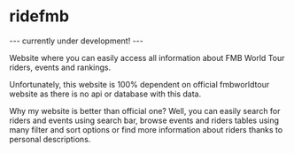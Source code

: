 # ridefmb

--- currently under development! ---

Website where you can easily access all
information about FMB World Tour riders, events and rankings.

Unfortunately, this website is 100%
dependent on official fmbworldtour website
as there is no api or database with this data.

Why my website is better than official one? 
Well, you can easily search for riders and events using 
search bar, browse events and riders tables using many filter and sort options 
or find more information about riders thanks to personal descriptions.
